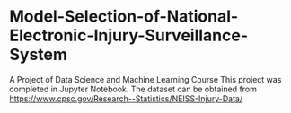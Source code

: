 # Model-Selection-of-National-Electronic-Injury-Surveillance-System
A Project of Data Science and Machine Learning Course
This project was completed in Jupyter Notebook. 
The dataset can be obtained from https://www.cpsc.gov/Research--Statistics/NEISS-Injury-Data/
